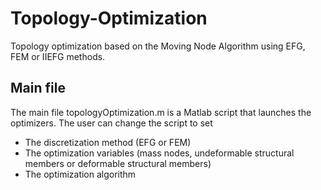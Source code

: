 # Topology-Optimization
Topology optimization based on the Moving Node Algorithm using EFG, FEM or IIEFG methods.

## Main file
The main file topologyOptimization.m is a Matlab script that launches the optimizers. The user can change the script to set
* The discretization method (EFG or FEM)
* The optimization variables (mass nodes, undeformable structural members or deformable structural members)
* The optimization algorithm
